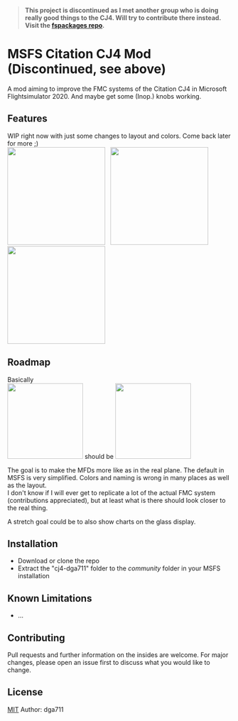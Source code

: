 > **This project is discontinued as I met another group who is doing really good things to the CJ4. Will try to contribute there instead.  
Visit the [fspackages repo](https://github.com/Working-Title-MSFS-Mods/fspackages).**

# MSFS Citation CJ4 Mod (Discontinued, see above)

A mod aiming to improve the FMC systems of the Citation CJ4 in Microsoft Flightsimulator 2020. And maybe get some (Inop.) knobs working.

## Features

WIP right now with just some changes to layout and colors. Come back later for more ;)  
<img src="https://i.imgur.com/eev61OP.png" width="220" />&nbsp;&nbsp;&nbsp;<img src="https://i.imgur.com/CvPzJoS.png" width="220" />&nbsp;&nbsp;&nbsp;<img src="https://i.imgur.com/fCqIT59.png" width="220" />

## Roadmap

Basically  
<img src="https://i.imgur.com/k9qeuWs.png" width="170" /> should be <img src="https://i.imgur.com/5eFDyVU.png" width="170" />

The goal is to make the MFDs more like as in the real plane. The default in MSFS is very simplified. Colors and naming is wrong in many places as well as the layout.  
I don't know if I will ever get to replicate a lot of the actual FMC system (contributions appreciated), but at least what is there should look closer to the real thing.

A stretch goal could be to also show charts on the glass display.

## Installation

* Download or clone the repo
* Extract the "cj4-dga711" folder to the _community_ folder in your MSFS installation

## Known Limitations

* ...

## Contributing
Pull requests and further information on the insides are welcome. For major changes, please open an issue first to discuss what you would like to change.

## License
[MIT](https://choosealicense.com/licenses/mit/)
Author: dga711
